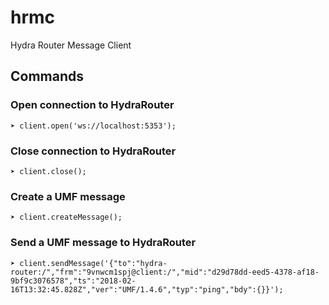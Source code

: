 # hrmc
Hydra Router Message Client

## Commands

### Open connection to HydraRouter

```shell
➤ client.open('ws://localhost:5353');
```

### Close connection to HydraRouter

```shell
➤ client.close();
```

### Create a UMF message

```shell
➤ client.createMessage();
```

### Send a UMF message to HydraRouter

```shell
➤ client.sendMessage('{"to":"hydra-router:/","frm":"9vnwcm1spj@client:/","mid":"d29d78dd-eed5-4378-af18-9bf9c3076578","ts":"2018-02-16T13:32:45.828Z","ver":"UMF/1.4.6","typ":"ping","bdy":{}}');
```

